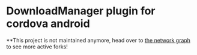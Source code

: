 # DownloadManager plugin for cordova android

**This project is not maintained anymore, head over to [the network graph](https://github.com/aenario/cordova-downloadmanager/network) to see more active forks!
